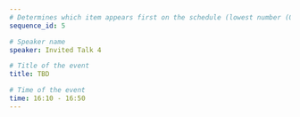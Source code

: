 ```yaml
---
# Determines which item appears first on the schedule (lowest number (0) appears first)
sequence_id: 5

# Speaker name
speaker: Invited Talk 4

# Title of the event
title: TBD

# Time of the event
time: 16:10 - 16:50
---
```

